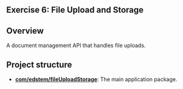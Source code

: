 ## Exercise 6: File Upload and Storage

## Overview
A document management API that handles file uploads.

## Project structure

* **[com/edstem/fileUploadStorage](src/main/java/com/edstem/fileUploadStorage)**: The main application package.

